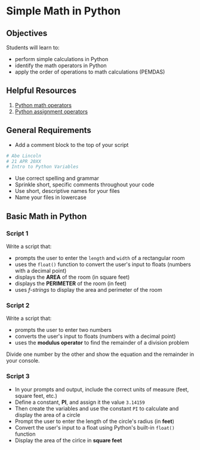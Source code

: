 
# Simple Math in Python

## Objectives

Students will learn to:

- perform simple calculations in Python
- identify the math operators in Python
- apply the order of operations to math calculations (PEMDAS)

## Helpful Resources

 1. [Python math operators](https://www.w3schools.com/python/gloss_python_arithmetic_operators.asp)
 2. [Python assignment operators](https://www.w3schools.com/python/python_operators.asp)

## General Requirements

- Add a comment block to the top of your script
```python
# Abe Lincoln
# 21 APR 20XX
# Intro to Python Variables
```
- Use correct spelling and grammar
- Sprinkle short, specific comments throughout your code
- Use short, descriptive names for your files
- Name your files in lowercase

## Basic Math in Python

### Script 1
Write a script that:

 - prompts the user to enter the `length` and `width` of a rectangular room
 - uses the `float()` function to convert the user's input to floats (numbers with a decimal point)
 - displays the **AREA** of the room (in square feet)
 - displays the **PERIMETER** of the room (in feet)
 - uses *f-strings* to display the area and perimeter of the room

### Script 2
Write a script that:

- prompts the user to enter two numbers
- converts the user's input to floats (numbers with a decimal point)
- uses the **modulus operator** to find the remainder of a division problem 

Divide one number by the other and show the equation and the remainder in your console.

### Script 3
- In your prompts and output, include the correct units of measure (feet, square feet, etc.)
- Define a constant, **PI**, and assign it the value `3.14159`
- Then create the variables and use the constant `PI` to calculate and display the area of a circle
- Prompt the user to enter the length of the circle's radius (in **feet**)
- Convert the user's input to a float using Python's built-in `float()` function
- Display the area of the cirlce in **square feet**

